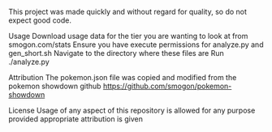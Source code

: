 This project was made quickly and without regard for quality, so do not expect good code.

Usage
Download usage data for the tier you are wanting to look at from smogon.com/stats
Ensure you have execute permissions for analyze.py and gen_short.sh
Navigate to the directory where these files are
Run ./analyze.py <name of file you downloaded>

Attribution
The pokemon.json file was copied and modified from the pokemon showdown github https://github.com/smogon/pokemon-showdown

License
Usage of any aspect of this repository is allowed for any purpose provided appropriate attribution is given